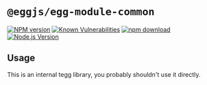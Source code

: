 # `@eggjs/egg-module-common`

[![NPM version][npm-image]][npm-url]
[![Known Vulnerabilities][snyk-image]][snyk-url]
[![npm download][download-image]][download-url]
[![Node.js Version](https://img.shields.io/node/v/@eggjs/egg-module-common.svg?style=flat)](https://nodejs.org/en/download/)

[npm-image]: https://img.shields.io/npm/v/@eggjs/egg-module-common.svg?style=flat-square
[npm-url]: https://npmjs.org/package/@eggjs/egg-module-common
[snyk-image]: https://snyk.io/test/npm/@eggjs/egg-module-common/badge.svg?style=flat-square
[snyk-url]: https://snyk.io/test/npm/@eggjs/egg-module-common
[download-image]: https://img.shields.io/npm/dm/@eggjs/egg-module-common.svg?style=flat-square
[download-url]: https://npmjs.org/package/@eggjs/egg-module-common

## Usage

This is an internal tegg library, you probably shouldn't use it directly.
